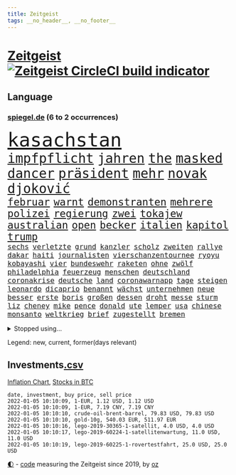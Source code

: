```yaml
---
title: Zeitgeist
tags: __no_header__, __no_footer__
---
```


# [Zeitgeist](https://oliz.io/zeitgeist/) [![Zeitgeist CircleCI build indicator](https://circleci.com/gh/ooz/zeitgeist.svg?style=shield)](https://circleci.com/gh/ooz/zeitgeist)

## Language

<h3><a href="https://www.spiegel.de" target="_blank">spiegel.de</a> (6 to 2 occurrences)</h3>
<p style="font-family:monospace">
<span style="font-size:32pt"><a href="news_links.html#kasachstan" class="new">kasachstan</a></span>
<br>
<span style="font-size:22pt"><a href="news_links.html#impfpflicht" class="current">impfpflicht</a></span>
<span style="font-size:22pt"><a href="news_links.html#jahren" class="current">jahren</a></span>
<span style="font-size:22pt"><a href="news_links.html#the" class="current">the</a></span>
<span style="font-size:22pt"><a href="news_links.html#masked" class="current">masked</a></span>
<span style="font-size:22pt"><a href="news_links.html#dancer" class="new">dancer</a></span>
<span style="font-size:22pt"><a href="news_links.html#präsident" class="current">präsident</a></span>
<span style="font-size:22pt"><a href="news_links.html#mehr" class="current">mehr</a></span>
<span style="font-size:22pt"><a href="news_links.html#novak" class="current">novak</a></span>
<span style="font-size:22pt"><a href="news_links.html#djoković" class="current">djoković</a></span>
<br>
<span style="font-size:17pt"><a href="news_links.html#februar" class="current">februar</a></span>
<span style="font-size:17pt"><a href="news_links.html#warnt" class="current">warnt</a></span>
<span style="font-size:17pt"><a href="news_links.html#demonstranten" class="current">demonstranten</a></span>
<span style="font-size:17pt"><a href="news_links.html#mehrere" class="current">mehrere</a></span>
<span style="font-size:17pt"><a href="news_links.html#polizei" class="current">polizei</a></span>
<span style="font-size:17pt"><a href="news_links.html#regierung" class="current">regierung</a></span>
<span style="font-size:17pt"><a href="news_links.html#zwei" class="current">zwei</a></span>
<span style="font-size:17pt"><a href="news_links.html#tokajew" class="new">tokajew</a></span>
<span style="font-size:17pt"><a href="news_links.html#australian" class="current">australian</a></span>
<span style="font-size:17pt"><a href="news_links.html#open" class="current">open</a></span>
<span style="font-size:17pt"><a href="news_links.html#becker" class="current">becker</a></span>
<span style="font-size:17pt"><a href="news_links.html#italien" class="current">italien</a></span>
<span style="font-size:17pt"><a href="news_links.html#kapitol" class="current">kapitol</a></span>
<span style="font-size:17pt"><a href="news_links.html#trump" class="current">trump</a></span>
<br>
<span style="font-size:12pt"><a href="news_links.html#sechs" class="current">sechs</a></span>
<span style="font-size:12pt"><a href="news_links.html#verletzte" class="current">verletzte</a></span>
<span style="font-size:12pt"><a href="news_links.html#grund" class="current">grund</a></span>
<span style="font-size:12pt"><a href="news_links.html#kanzler" class="current">kanzler</a></span>
<span style="font-size:12pt"><a href="news_links.html#scholz" class="current">scholz</a></span>
<span style="font-size:12pt"><a href="news_links.html#zweiten" class="current">zweiten</a></span>
<span style="font-size:12pt"><a href="news_links.html#rallye" class="new">rallye</a></span>
<span style="font-size:12pt"><a href="news_links.html#dakar" class="new">dakar</a></span>
<span style="font-size:12pt"><a href="news_links.html#haiti" class="current">haiti</a></span>
<span style="font-size:12pt"><a href="news_links.html#journalisten" class="current">journalisten</a></span>
<span style="font-size:12pt"><a href="news_links.html#vierschanzentournee" class="current">vierschanzentournee</a></span>
<span style="font-size:12pt"><a href="news_links.html#ryoyu" class="new">ryoyu</a></span>
<span style="font-size:12pt"><a href="news_links.html#kobayashi" class="new">kobayashi</a></span>
<span style="font-size:12pt"><a href="news_links.html#vier" class="current">vier</a></span>
<span style="font-size:12pt"><a href="news_links.html#bundeswehr" class="current">bundeswehr</a></span>
<span style="font-size:12pt"><a href="news_links.html#raketen" class="current">raketen</a></span>
<span style="font-size:12pt"><a href="news_links.html#ohne" class="current">ohne</a></span>
<span style="font-size:12pt"><a href="news_links.html#zwölf" class="current">zwölf</a></span>
<span style="font-size:12pt"><a href="news_links.html#philadelphia" class="new">philadelphia</a></span>
<span style="font-size:12pt"><a href="news_links.html#feuerzeug" class="new">feuerzeug</a></span>
<span style="font-size:12pt"><a href="news_links.html#menschen" class="current">menschen</a></span>
<span style="font-size:12pt"><a href="news_links.html#deutschland" class="current">deutschland</a></span>
<span style="font-size:12pt"><a href="news_links.html#coronakrise" class="current">coronakrise</a></span>
<span style="font-size:12pt"><a href="news_links.html#deutsche" class="current">deutsche</a></span>
<span style="font-size:12pt"><a href="news_links.html#land" class="current">land</a></span>
<span style="font-size:12pt"><a href="news_links.html#coronawarnapp" class="current">coronawarnapp</a></span>
<span style="font-size:12pt"><a href="news_links.html#tage" class="current">tage</a></span>
<span style="font-size:12pt"><a href="news_links.html#steigen" class="current">steigen</a></span>
<span style="font-size:12pt"><a href="news_links.html#leonardo" class="current">leonardo</a></span>
<span style="font-size:12pt"><a href="news_links.html#dicaprio" class="current">dicaprio</a></span>
<span style="font-size:12pt"><a href="news_links.html#benannt" class="current">benannt</a></span>
<span style="font-size:12pt"><a href="news_links.html#wächst" class="current">wächst</a></span>
<span style="font-size:12pt"><a href="news_links.html#unternehmen" class="current">unternehmen</a></span>
<span style="font-size:12pt"><a href="news_links.html#neue" class="current">neue</a></span>
<span style="font-size:12pt"><a href="news_links.html#besser" class="current">besser</a></span>
<span style="font-size:12pt"><a href="news_links.html#erste" class="current">erste</a></span>
<span style="font-size:12pt"><a href="news_links.html#boris" class="current">boris</a></span>
<span style="font-size:12pt"><a href="news_links.html#großen" class="current">großen</a></span>
<span style="font-size:12pt"><a href="news_links.html#dessen" class="current">dessen</a></span>
<span style="font-size:12pt"><a href="news_links.html#droht" class="current">droht</a></span>
<span style="font-size:12pt"><a href="news_links.html#messe" class="current">messe</a></span>
<span style="font-size:12pt"><a href="news_links.html#sturm" class="current">sturm</a></span>
<span style="font-size:12pt"><a href="news_links.html#liz" class="new">liz</a></span>
<span style="font-size:12pt"><a href="news_links.html#cheney" class="new">cheney</a></span>
<span style="font-size:12pt"><a href="news_links.html#mike" class="current">mike</a></span>
<span style="font-size:12pt"><a href="news_links.html#pence" class="current">pence</a></span>
<span style="font-size:12pt"><a href="news_links.html#donald" class="current">donald</a></span>
<span style="font-size:12pt"><a href="news_links.html#ute" class="current">ute</a></span>
<span style="font-size:12pt"><a href="news_links.html#lemper" class="new">lemper</a></span>
<span style="font-size:12pt"><a href="news_links.html#usa" class="current">usa</a></span>
<span style="font-size:12pt"><a href="news_links.html#chinese" class="new">chinese</a></span>
<span style="font-size:12pt"><a href="news_links.html#monsanto" class="new">monsanto</a></span>
<span style="font-size:12pt"><a href="news_links.html#weltkrieg" class="current">weltkrieg</a></span>
<span style="font-size:12pt"><a href="news_links.html#brief" class="current">brief</a></span>
<span style="font-size:12pt"><a href="news_links.html#zugestellt" class="new">zugestellt</a></span>
<span style="font-size:12pt"><a href="news_links.html#bremen" class="current">bremen</a></span>
</p>
<details>
<summary>Stopped using...</summary>
<p class="former" style="font-size:12pt">
verschiedene(442) anwalt(441) bessere(441) brettspiele(441) egal(441) elfmeter(441) fraktionschef(441) nannte(441) wünscht(441) 2000(440) angebot(440) euphorie(440) extreme(440) nachfolge(440) regieren(440) unentschieden(440) ursula(440) gewaltige(439) haare(439) identifiziert(439) ignoriert(439) abenteuer(438) angeklagt(438) bars(438) christopher(438) einzug(438) entschied(438) erneuter(438) gerecht(438) kritische(438) kurve(438) wartet(438) wege(438) co₂(437) eingebrochen(437) erinnerungen(437) hinterlassen(437) horst(437) jury(437) positionen(437) studierenden(437) tödlicher(437) zurzeit(437) 39(436) bewerber(436) coronalockdown(436) digitaler(436) festnahme(436) froh(436) gearbeitet(436) geflüchteten(436) gerufen(436) geschickt(436) hansi(436) juventus(436) microsoft(436) preisen(436) rad(436) schwarzen(436) turin(436) usaußenminister(436) veranstaltung(436) zentrale(436) allianz(435) ankündigung(435) astrazeneca(435) erntet(435) klimaneutral(435) nachwuchs(435) pocht(435) richten(435) verstärken(435) bekannten(434) fenster(434) gefährden(434) geschaffen(434) internationaler(434) kandidatin(434) lob(434) peru(434) razzia(434) regionen(434) reißt(434) trennt(434) ärmere(434) anderthalb(433) anruf(433) autohersteller(433) bedrohung(433) beeinflussen(433) beschwerde(433) bestes(433) bewegung(433) gelegenheit(433) heiko(433) hinweisen(433) lady(433) nachspiel(433) nazis(433) versorgt(433) deutet(432) einreisen(432) gedacht(432) halben(432) lager(432) neuem(432) normalität(432) usbürger(432) verteilung(432) amsterdam(431) anspruch(431) arbeitslosigkeit(431) einstieg(431) fuß(431) institut(431) könig(431) melanie(431) nationale(431) offensive(431) tausenden(431) versehentlich(431) zinsen(431) üben(431) drehen(430) schröder(430) unbekannten(430) werbung(430) zahlung(430) eindämmen(429) figuren(429) geklärt(429) irak(429) kleines(429) noten(429) partner(429) schwierigkeiten(429) siegte(429) verspielt(429) anzeigen(428) aufbruch(428) digitalen(428) eintracht(428) jüngeren(428) notruf(428) rat(428) rechts(428) ringt(428) unten(428) verpassen(428) fakten(427) hauses(427) karriereberaterin(427) kostet(427) nürnberg(427) politisch(427) spekulationen(427) wehrte(427) zwischenzeitlich(427) überschattet(427) ermittlern(426) negative(426) usschauspielerin(426) verbände(426) 52(425) mode(425) roger(425) schottland(425) verbrechen(425) 32(424) ecken(424) endspiel(424) grünenchef(424) sensation(424) attacken(423) herzen(423) kontrollen(423) spaß(423) verteidigen(423) zeugin(423) haftstrafen(422) moskaus(422) neustart(422) verschwiegen(422) auftreten(421) ausgerufen(421) eigentümer(421) genauso(421) option(421) rollen(421) rückzug(421) anja(420) aufgetreten(420) belege(420) drohe(420) marsch(420) mitnehmen(420) provokation(420) schwerverletzte(420) verklagen(420) vorstellen(420) einheitliche(419) goldenen(419) kilometern(419) spotify(419) weckt(419) begriff(418) sportlich(418) hitze(417) treiben(417) küstenwache(416) bushido(415) fan(414) laufenden(414) ministerium(414) schockiert(414) zurückgegangen(414) erderwärmung(413) projekte(413) hausarrest(412) nationalteam(412) steigern(412) matthew(411) syrer(411) wünsche(411) america(410) defensive(410) behalten(409) coronazeiten(409) pushbacks(409) hohem(408) museum(408) rasen(407) unterdessen(407) verfolger(407) wendet(407) wiener(407) auseinandersetzung(406) flagge(406) gastronomie(406) jubeln(406) nasa(406) rechtsstreit(405) landung(403) psychisch(403) staus(403) hilfen(402) schaut(402) gewarnt(401) intelligenz(401) intensivstation(401) künstliche(401) munition(401) suchten(401) ball(400) festhalten(399) doping(398) thüringer(398) weitermachen(398) grünenchefin(397) schützt(397) neymar(396) gewannen(394) riesiges(394) rodrigo(394) vertraute(394) jones(393) mittelpunkt(393) schätzen(393) türen(391) sammelte(390) ursprünglich(390) wasserstoff(388) strategisch(387) verhinderte(387) johannes(386) normalerweise(385) entspannt(384) teuren(383) sammeln(382) bbc(381) hagen(381) erreger(380) aktive(378) herzinfarkt(377) beheben(375) bestechung(375) coronafolgen(375) discounter(375) nationalsozialismus(375) antony(373) blinken(373) versammelt(373) boomt(370) unfällen(369) heimsieg(367) 13jährige(366) aggressiv(366) trugen(365) abgabe(363) flogen(361) rüstet(361) aufheben(358) 150000(357) biontech/pfizer(357) sachen(353) katzen(349) dosis(344) polizeiruf(343) unterschrift(342) kreuzung(327) geheimen(319) flächendeckend(315) trinken(313) estland(310) stromnetz(310) vormarsch(309) walterborjans(306) belästigt(301) california(301) carlos(296) längerem(295) 53jähriger(294) indigenen(292) direkten(290) westberlin(287) übung(287) finanziellen(284) inzidenzen(278) konzerte(278) kriege(277) interessante(272) 15jähriger(265) bewirbt(265) bargeld(261) geschützte(261) nordwesten(261) realistisch(260) prozessauftakt(252) entmachtete(250) enthalten(249) verstappens(234) erwachsen(233) erschüttern(232) motorrad(232) label(226) 2013(224) auszeichnung(224) neudelhi(222) zwickau(220) spritzen(219) hingelegt(217) fronten(214) nationaltrainer(213) johansson(211) strafverfolgung(211) meilenstein(207) mitregieren(205) einsätze(204) hardliner(201) ausgezahlt(200) ticket(199) vorgang(199) wessen(199) serbien(198) einwanderer(194) notlandung(192) menschenmenge(191) lago(190) maggiore(190) kw(189) berchtesgaden(188) 01(186) allgegenwärtig(186) umfang(186) eingemischt(183) ernstfall(183) fotografen(183) unschuldig(183) wahlsieger(183) bestseller(182) pendler(182) guido(181) ranking(179) erbeutet(177) jamaika(177) rängen(176) 23jähriger(175) erhöhte(175) lucas(175) versichert(172) brannte(171) hebel(171) sichere(171) zeugnis(171) anpassen(170) instrumente(169) leuchten(169) merkwürdigen(169) misshandlung(169) aufsichtsratschef(168) forscherteam(168) 1941(167) ramos(167) 72(166) stockt(166) entstehung(164) genauer(164) schließung(164) verliebt(164) visa(164) abgeordneter(163) warteten(163) atomgespräche(162) britney(162) millionenentschädigung(162) spears(162) anwohnern(160) geldwäsche(160) 9(159) auslaufen(159) süddeutschland(159) verteidigungsministeriums(159) dick(158) zugestimmt(158) gegenwart(156) heiraten(156) nächster(156) stufen(156) alqaida(155) tätig(155) umzug(155) abgesehen(154) mächtigen(154) überfüllt(154) überwältigender(154) 18jährige(153) batterien(153) karlsruher(153) sperrung(151) roter(150) schrecklich(150) vermeintlicher(150) wunderkind(150) kreativ(149) überdosis(149) lebten(148) strikten(147) verdrängt(145) las(143) metall(143) vegas(143) abschiebungen(142) eure(142) kolumbianische(142) leistete(142) lieferengpässen(142) oberbayern(142) polnischen(142) rauch(142) weibliche(142) planet(141) formel1pressestimmen(140) schutzmaßnahmen(140) camp(139) observatorium(139) amoklauf(138) anstatt(138) theorien(138) impfzahlen(137) nothilfe(137) 80jähriger(136) hochwasserkatastrophe(136) komfort(136) badenbaden(135) drastischer(135) mobiles(134) dfbfrauen(133) get(133) kinderärzte(132) russischem(132) zerstörten(132) 1976(131) kulisse(131) aufwand(130) verbinden(130) ernannt(129) kohl(129) angemeldet(128) sechste(128) afghanen(127) freedom(127) lautete(127) polizeigewahrsam(127) 69(126) norwegischen(126) coronaleugnern(125) 240(124) schwach(124) verheiratet(124) eindeutigen(123) schwierigste(123) boxer(122) fatalen(122) geschätzt(122) marathon(122) unerwünscht(122) unglücks(122) favoritenrolle(121) köpfen(121) aktivieren(120) röttgen(120) sprint(120) öffentlicher(120) ten(119) ali(118) bezug(118) immobilienkonzern(118) 39jähriger(117) gotteslästerung(117) notlage(117) entschädigt(116) miese(116) nazivergleichen(116) 1961(115) gouverneurs(115) rundfunks(115) düsseldorfer(114) juristisches(114) konfisziert(114) münzen(114) machtübernahme(113) überschreiten(113) früherem(112) losgegangen(112) note(112) freundinnen(111) vergisst(111) durchgeführt(110) fußballbundes(110) müttern(110) taugen(110) coronatoten(108) göringeckardt(108) hauptgrund(108) mesut(108) wissing(108) özil(108) award(107) hochdruck(107) spielmacher(107) tankstellen(107) ausharren(106) grünenfraktionschefin(106) haushalt(106) heimspiel(106) iaea(106) partien(106) tierwelt(106) devise(105) exmann(104) staatsangehörigkeit(104) tabellenführung(104) alias(103) friedensnobelpreisträgerin(103) hawaii(103) neuesten(103) verbündeten(103) zorn(103) überraschende(103) regelungen(102) flüchtlingsdrama(100) prangert(100) verletzungspause(100) anführen(99) kooperieren(99) späte(99) verteidigte(99) illegaler(98) involviert(98) plänen(98) toxische(98) volkspartei(98) gerichtsentscheidung(97) südlichen(97) verstärkung(97) abgerechnet(96) bestätigte(96) fifa(96) usstadt(96) architekten(95) jerome(95) powell(95) katrin(94) migrationspolitik(94) protokoll(94) 06(93) längsten(93) umbruch(93) euaußengrenze(92) lahmt(92) spdvorsitzende(92) staatsanwältin(92) gewandt(91) infektionsschutzgesetz(91) pflegeheimen(91) statistisch(91) wittert(91) arten(90) eingekauft(90) gesenkt(90) härtester(90) pazifik(90) tumulten(90) vertuschung(90) angels(89) gutgehen(89) hells(89) talk(89) urteilt(89) angehören(88) feature(88) missouri(88) mobility(88) nolan(88) wmqualifikation(88) angeprangert(87) angeschlagenen(87) elektrizität(87) erheblicher(87) kinderarzt(87) krankschreibung(87) millionengewinn(87) pharmakonzern(87) 19jährigen(86) breuer(86) defekte(86) dringen(86) geschmolzen(86) handhabe(86) chaotischsten(85) einzuschätzen(85) fachzeitschriften(85) gebeutelte(85) opioidkrise(85) performance(85) arktis(84) benachbarten(84) bundesligatopspiel(84) bündnisses(84) eindringlich(84) immobilie(84) umgebracht(84) abhängigkeit(83) besserer(83) tvduell(83) versöhnlich(83) vulkaninsel(83) alnusra(82) bildet(82) biontechgründer(82) brüskiert(82) hübner(82) kampfstarker(82) miete(82) elektrisiert(81) lübecker(81) coronaphase(80) derby(80) ernsthafte(80) exportiert(80) freiem(80) teamchef(80) tweets(80) alberto(79) coronabilanz(79) costa(79) finanzkrise(79) gabriela(79) tvdebatte(79) bombenanschlag(78) burundi(78) championsleaguespiel(78) kaperte(78) pfad(78) eingefangen(77) erklärungen(77) fehlentscheidung(77) lauschte(77) nrwregierungschef(77) riskieren(77) sonderparteitag(77) zahlungsunfähigkeit(77) anleihe(76) goldmedaillengewinnerin(76) ham(76) zinszahlung(76) beratungen(75) hamm(74) novatek(74) ole(74) sorgerecht(74) vorträge(74) empfindlichen(73) heizung(73) rwe(73) vogel(73) weiche(73) exekutionen(72) gange(72) ubooten(72) verspielen(72) angesprochen(71) hitzewellen(71) jesse(71) lea(71) menschlicher(71) partnern(71) zukommen(71) bewahrte(70) bundestagsfraktion(70) flaschenhalsrezession(70) gaskrise(70) hast(70) knüpfen(70) samstagabend(70) wich(70) abhängen(69) aufgebracht(69) energiekrise(69) kohlrichter(69) löschung(69) maike(69) tatverdächtigem(69) floss(68) lol(68) meistern(68) 1975(67) ausbauen(67) beider(67) trickst(67) zäune(67) carolina(66) haushaltssperre(66) sam(66) suizid(66) verstand(66) zurückgezogen(66) begrüßen(65) genügen(65) scheinheiligkeit(65) zerknirscht(65) ach(64) berufsschule(64) biene(64) blätter(64) bundesliganiederlage(64) gazprom(64) hengst(64) kläger(64) kritisierten(64) menschheit(64) schlepper(64) aue(63) blättert(63) erzgebirge(63) panama(63) plastikmüll(63) strackzimmermann(63) bestellen(62) enteignung(62) eupolitiker(62) ig(62) kombination(62) lasst(62) materialknappheit(62) sekte(62) tshirts(62) twitteraccount(62) coronakontrollen(61) gaspreise(61) gewerbe(61) hassparolen(61) saal(61) verwerfungen(61) charge(60) entwickler(60) fassade(60) feldenkirchen(60) geklaut(60) vorschlagen(60) votiert(60) ampelverhandlungen(59) aung(59) doppelspitze(59) eidinger(59) eingefroren(59) erwartung(59) kinderklinik(59) klubführung(59) lockerung(59) mond(59) unsicherheiten(59) bewältigte(58) co2preis(58) generäle(58) gesetzen(58) gleichermaßen(58) klimafreundlicher(58) övp(58) bundesebene(57) gerichtsverfahren(57) gezerrt(57) kroatische(57) national(57) schleuser(57) dschungel(56) korruptionsvorwürfe(56) magie(56) matthäus(56) meeresgrund(56) späteren(56) warnstreiks(56) arsch(55) bedrängt(55) losgehen(55) notfallzulassung(55) schallenberg(55) warburg(55) hüten(54) kissen(54) strafverfahren(54) einsturz(53) gebilligt(53) totgeprügelt(53) umsetzung(53) verunglückte(53) österreichischer(53) überlastung(53) 1970(52) haftanstalt(52) oberst(52) rechtsextremer(52) sommerhaus(52) unvollendet(52) 74(51) adele(51) ansturm(51) attentate(51) entwicklungsländern(51) kommentiert(51) künstlerinnen(51) pelze(51) regierungsarbeit(51) beruft(50) intensivpatienten(50) jungstar(50) lieferte(50) polnischer(50) versorger(50) vorzugehen(50) wirksam(50) geworben(49) großbanken(49) kommissionspräsidentin(49) komplizierter(49) objekt(49) sprecherin(49) finanzspritze(48) geschnappt(48) nochgesundheitsminister(48) staatsspitze(48) ampelbündnis(47) asylsuchenden(47) baseballschläger(47) blamiert(47) christlichen(47) parteivorstand(47) stellantis(47) härten(46) robuste(46) sonderweg(46) verbundenen(46) absprachen(45) chefposten(45) faires(45) folgende(45) verglichen(45) beschlagnahmte(44) oberlandesgericht(44) schärferes(44) europarat(43) geheimnisse(43) hinterließ(43) hochseewindparks(43) luftwaffe(43) pannenstart(43) privates(43) seitenlinie(43) spieltisch(43) abschlussbericht(42) amanal(42) gruselig(42) kurz'(42) legendäre(42) marion(42) petros(42) valencia(42) wichtigster(42) wohnten(42) ehrgeizige(41) gründeten(41) kavala(41) mitschuld(41) mutterkonzern(41) willemsen(41) 14000(40) bruders(40) kräftigen(40) tötungsdelikts(40) verlockend(40) ämtern(40) anwenden(39) enes(39) heime(39) kanter(39) kriegen(39) osman(39) photo(39) seibert(39) siena(39) wartezeiten(39) abschiebung(38) hinrichtungen(38) mehrmals(38) nachkriegszeit(38) ratgeber(38) schwört(38) zugute(38) abgreifen(37) ausstoß(37) coronamedikaments(37) molnupiravir(37) palace(37) zweifache(37) backen(36) bestehende(36) chip(36) eignet(36) ethikrat(36) gerechtfertigt(36) schreck(36) symbole(36) blauen(35) brandenburgischen(35) eitan(35) fußballs(35) hager(35) medienrummel(35) plazenta(35) rheinderby(35) rücknahme(35) seilbahnabsturz(35) seilbahnunglück(35) vorgesehen(35) geldflut(34) schildkröten(34) sexismus(34) trophäen(34) betriebsrat(33) christiane(33) geisel(33) generationen(33) ministeramt(33) rückseite(33) bemerkenswerten(32) geduldig(32) lifte(32) zahlungsschwierigkeiten(32) zoran(32) atomwaffenfähige(31) fischerboot(31) glühende(31) karibik(31) korridor(31) frisst(30) gefoltert(30) gegenzug(30) impfskeptikerin(30) kürzer(30) lettland(30) nicaragua(30) ostafrikanischen(30) ubahn(30) unterhaltung(30) bundeskriminalamt(29) getrennte(29) hetze(29) house(29) strompreis(29) vorstellt(29) wmfinale(29) auffrischungsimpfungen(28) euinnenkommissarin(28) kaiserslautern(28) mund(28) regional(28) schieflage(28) sexualisierte(28) unbegründet(28) videoassistenten(28) wirklichkeit(28) ylva(28) abgesagte(27) amerikanischer(27) ausblieb(27) benfica(27) coronaboosterimpfung(27) millionenwert(27) naturschutzorganisation(27) 113(26) aggressionen(26) ehrlich(26) geschmack(26) juwelen(26) ketten(26) patientinnen(26) rezepten(26) schusswaffen(26) staatsstreich(26) teslaaktien(26) total(26) befreite(25) gaga(25) griffen(25) gucci(25) interaktive(25) jude(25) pufpaff(25) rettungseinsatz(25) sachverständigenrat(25) wirtschaftsweisen(25) dosbpräsident(24) dream(24) längeren(24) unterschreiben(24) vermeidbar(24) 432(23) alfons(23) geht’s(23) hörmann(23) iraker(23) kaputtgegangen(23) sportbund(23) 3gpflicht(22) aggression(22) dosb(22) erfüllung(22) nachgeschärft(22) perus(22) pickuptrucks(22) resultieren(22) archiviert(21) baldkanzler(21) begegnet(21) calais(21) kick(21) michigan(21) stroh(21) tatortvote(21) terence(21) coronahotspot(20) defactoregierungschefin(20) finanzchef(20) ischgl(20) kyi(20) rotgrüngelbe(20) sohnes(20) suu(20) algaddafi(19) alislam(19) billig(19) coronagesetz(19) ideologische(19) machthabers(19) saif(19) bahnbrechende(18) extremsportler(18) handschrift(18) kalt(18) 00(17) 43jährige(17) ausschlag(17) geschäftsführende(17) kinderbuch(17) wettrennen(17) ethikratmitglied(16) gewaltbereite(16) harsch(16) khashoggi(16) ständiger(16) wellenbrecher(16) berechnet(15) einstimmig(15) vierteljahrhundert(15) weltraumschrott(15) überzeugten(15) bestritten(14) coronarunde(14) entsteht(14) epsteins(14) fliegende(14) halbmarathon(14) ligaspiele(14) schande(14) tauschen(14) trainerdebüt(14) ussanktionen(14) ampelspitzen(13) beschäftige(13) kronprinz(13) menschlich(13) ministerposten(13) versteht(13) wta(13) apotheker(12) attraktiver(12) beliebten(12) interimscoach(12) luftfilter(12) ozean(12) sank(12) angekündigte(11) auslandsreise(11) kontakten(11) recycling(11) salzburger(11) swift(11) tonfall(11) unterzeichnen(11) wtachef(11)
</p>
</details>
<p>Legend: <span class="new">new</span>, <span class="current">current</span>, <span class="former">former(days relevant)</span></p>

## Investments[.csv](investments.csv)

[Inflation Chart](https://inflationchart.com),
[Stocks in BTC](https://stonksinbtc.xyz/)

```
date, investment, buy price, sell price
2022-01-05 10:10:09, 1-EUR, 1.12 USD, 1.12 USD
2022-01-05 10:10:09, 1-EUR, 7.19 CNY, 7.19 CNY
2022-01-05 10:10:10, crude-oil-brent-barrel, 79.83 USD, 79.83 USD
2022-01-05 10:10:10, gold-10g, 540.03 EUR, 511.97 EUR
2022-01-05 10:10:16, lego-2019-30365-1-satellit, 4.0 USD, 4.0 USD
2022-01-05 10:10:17, lego-2019-60224-1-satellitenwartung, 11.0 USD, 11.0 USD
2022-01-05 10:10:19, lego-2019-60225-1-rovertestfahrt, 25.0 USD, 25.0 USD
```

<footer>
<a href="javascript:toggleTheme()" class="nav">🌓</a>
- <a href="https://github.com/ooz/zeitgeist">code</a> measuring the Zeitgeist since 2019, by <a href="https://oliz.io">oz</a>
</footer>

